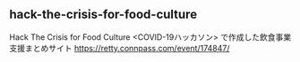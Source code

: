 ## hack-the-crisis-for-food-culture

Hack The Crisis for Food Culture <COVID-19ハッカソン> で作成した飲食事業支援まとめサイト
https://retty.connpass.com/event/174847/
